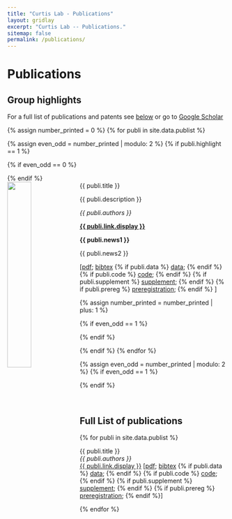 ```yaml
---
title: "Curtis Lab - Publications"
layout: gridlay
excerpt: "Curtis Lab -- Publications."
sitemap: false
permalink: /publications/
---
```



# Publications

## Group highlights

For a full list of publications and patents see [below](#full-list-of-publications) or go to [Google Scholar](https://scholar.google.com/citations?user=NpUV-5AAAAAJ)

{% assign number_printed = 0 %}
{% for publi in site.data.publist %}

{% assign even_odd = number_printed | modulo: 2 %}
{% if publi.highlight == 1 %}

{% if even_odd == 0 %}
<div class="row">
{% endif %}

<div class="col-sm-6 clearfix">
 <div class="well">
  <pubtit>{{ publi.title }}</pubtit>
  <img src="{{ site.url }}{{ site.baseurl }}/images/pubpic/{{ publi.image }}" class="img-responsive" width="33%" style="float: left" />
  <p>{{ publi.description }}</p>
  <p><em>{{ publi.authors }}</em></p>
  <p><strong><a href="{{ publi.link.url }}">{{ publi.link.display }}</a></strong></p>
  <p class="text-danger"><strong> {{ publi.news1 }}</strong></p>
  <p> {{ publi.news2 }}</p>
  <p> [<a href="{{ site.url }}{{ site.baseurl }}/pdfs/{{ publi.pdf }}">pdf</a>; <a href="{{ site.url }}{{ site.baseurl }}/bibs/{{ publi.bib }}">bibtex</a>
  {% if publi.data %}
  <a href="{{ publi.data }}">data</a>; 
  {% endif %}
  {% if publi.code %}
  <a href="{{ publi.code }}">code</a>; 
  {% endif %}
  {% if publi.supplement %}
  <a href="{{ site.url }}{{ site.baseurl }}/pdfs/{{ publi.supplement }}">supplement</a>; 
  {% endif %}
  {% if publi.prereg %}
  <a href="{{ publi.prereg }}">preregistration</a>; 
  {% endif %}
  ]</p>
 </div>
</div>

{% assign number_printed = number_printed | plus: 1 %}

{% if even_odd == 1 %}
</div>
{% endif %}

{% endif %}
{% endfor %}

{% assign even_odd = number_printed | modulo: 2 %}
{% if even_odd == 1 %}
</div>
{% endif %}

<p> &nbsp; </p>


## Full List of publications

{% for publi in site.data.publist %}

  {{ publi.title }} <br />
  <em>{{ publi.authors }} </em><br /><a href="{{ publi.link.url }}">{{ publi.link.display }}</a>
  [<a href="{{ site.url }}{{ site.baseurl }}/pdfs/{{ publi.pdf }}">pdf</a>; <a href="{{ site.url }}{{ site.baseurl }}/bibs/{{ publi.bib }}">bibtex</a>
  {% if publi.data %}
  <a href="{{ publi.data }}">data</a>; 
  {% endif %}
  {% if publi.code %}
  <a href="{{ publi.code }}">code</a>; 
  {% endif %}
  {% if publi.supplement %}
  <a href="{{ site.url }}{{ site.baseurl }}/pdfs/{{ publi.supplement }}">supplement</a>; 
  {% endif %}
  {% if publi.prereg %}
  <a href="{{ publi.prereg }}">preregistration</a>; 
  {% endif %}]

{% endfor %}
